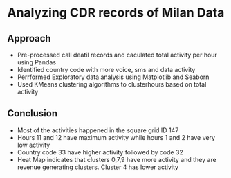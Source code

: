 # Analyzing CDR records of Milan Data

## Approach
* Pre-processed call deatil records and caculated total activity per hour using Pandas
* Identified country code with more voice, sms and data activity
* Perrformed Exploratory data analysis using Matplotlib and Seaborn
* Used KMeans clustering algorithms to clusterhours based on total activity


## Conclusion
* Most of the activities happened in the square grid ID 147
* Hours 11 and 12 have maximum activity while hours 1 and 2 have very low activity
* Country code 33 have higher activity followed by code 32
* Heat Map indicates that clusters 0,7,9 have more activity and they are revenue generating clusters. Cluster 4 has lower activity

